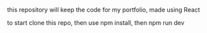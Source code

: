 this repository will keep the code for my portfolio, made using React

to start clone this repo, then use npm install, then npm run dev
